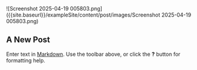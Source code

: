![Screenshot 2025-04-19 005803.png]({{site.baseurl}}/exampleSite/content/post/images/Screenshot 2025-04-19 005803.png)
## A New Post

Enter text in [Markdown](http://daringfireball.net/projects/markdown/). Use the toolbar above, or click the **?** button for formatting help.
